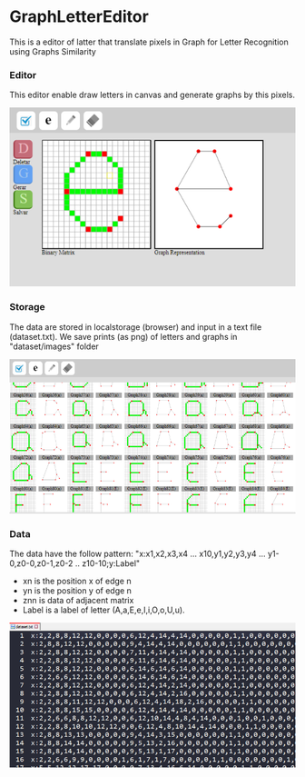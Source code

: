 # GraphLetterEditor

This is a editor of latter that translate pixels in Graph for Letter Recognition using Graphs Similarity

### Editor

This editor enable draw letters in canvas and generate graphs by this pixels.

![alt text](https://github.com/LuisAraujo/GraphLetterEditor/blob/master/printscreen01.png)

### Storage

The data are stored in localstorage (browser) and input in a text file (dataset.txt). We save prints (as png) of letters and graphs in "dataset/images" folder

![alt text](https://github.com/LuisAraujo/GraphLetterEditor/blob/master/printscreen2.png)

### Data

The data have the follow pattern: "x:x1,x2,x3,x4 ... x10,y1,y2,y3,y4 ... y1-0,z0-0,z0-1,z0-2 .. z10-10;y:Label"

- xn is the position x of edge n
- yn is the position y of edge n
- znn is data of adjacent matrix
- Label is a label of letter (A,a,E,e,I,i,O,o,U,u).

![alt text](https://github.com/LuisAraujo/GraphLetterEditor/blob/master/printscreen03.png)
